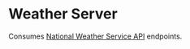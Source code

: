 # Weather Server

Consumes [National Weather Service API](https://www.weather.gov/documentation/services-web-api) endpoints.